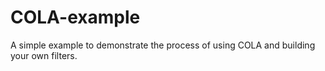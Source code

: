 # COLA-example
A simple example to demonstrate the process of using COLA and building your own filters.
